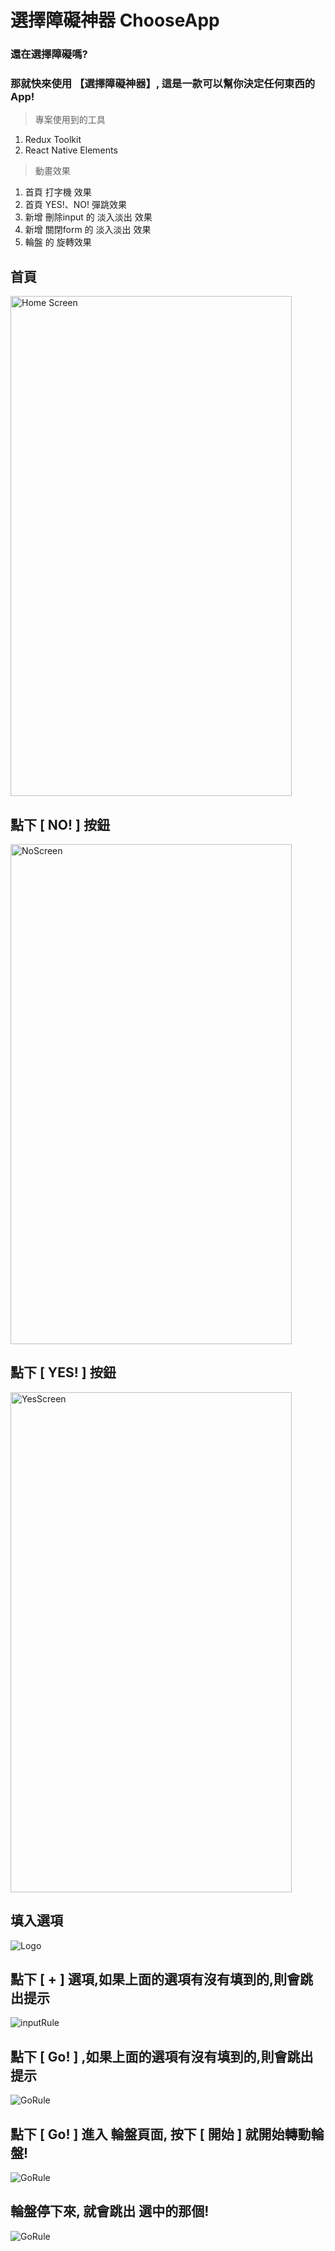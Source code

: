 # 選擇障礙神器 ChooseApp
### 還在選擇障礙嗎? 
### 那就快來使用 【選擇障礙神器】, 這是一款可以幫你決定任何東西的App!


>專案使用到的工具
1. Redux Toolkit 
2. React Native Elements

> 動畫效果
1. 首頁 打字機 效果
2. 首頁 YES!、NO! 彈跳效果
3. 新增 刪除input 的 淡入淡出 效果
4. 新增 關閉form 的 淡入淡出 效果
5. 輪盤 的 旋轉效果


## 首頁
<img src="assets/HomeScreen.jpg" alt="Home Screen" width="450" height="800">

## 點下 [ NO! ] 按鈕 
<!-- ![NoScreen](assets/NoScreen.jpg) -->
<img src="assets/NoScreen.jpg" alt="NoScreen" width="450" height="800">

## 點下 [ YES! ] 按鈕 
<!-- ![YesScreen](assets/YesScreen.jpg) -->
<img src="assets/YesScreen.jpg" alt="YesScreen" width="450" height="800">

## 填入選項
![Logo](assets/Input.jpg)


## 點下 [ + ] 選項,如果上面的選項有沒有填到的,則會跳出提示
![inputRule](assets/InputRule.jpg)

## 點下 [ Go! ] ,如果上面的選項有沒有填到的,則會跳出提示
![GoRule](assets/GoRule.jpg)

## 點下 [ Go! ] 進入 輪盤頁面, 按下 [ 開始 ] 就開始轉動輪盤!
![GoRule](assets/RouletteScreen.jpg)



## 輪盤停下來, 就會跳出 選中的那個!
![GoRule](assets/Dialog.jpg)



